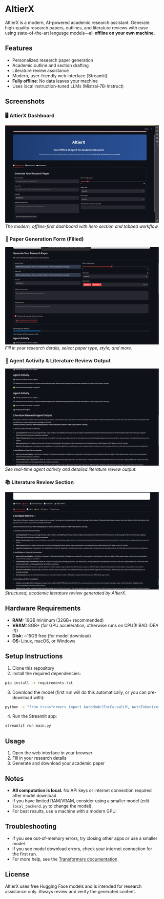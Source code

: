 # AltierX

AltierX is a modern, AI-powered academic research assistant. Generate high-quality research papers, outlines, and literature reviews with ease using state-of-the-art language models—all **offline on your own machine**.

## Features
- Personalized research paper generation
- Academic outline and section drafting
- Literature review assistance
- Modern, user-friendly web interface (Streamlit)
- **Fully offline**: No data leaves your machine
- Uses local instruction-tuned LLMs (Mistral-7B-Instruct)

## Screenshots

### 🖥️ AltierX Dashboard
![AltierX Dashboard](screenshots/altierx_dashboard.png)
*The modern, offline-first dashboard with hero section and tabbed workflow.*

### 📝 Paper Generation Form (Filled)
![AltierX Form Filled](screenshots/altierx_form_filled.png)
*Fill in your research details, select paper type, style, and more.*

### 🤖 Agent Activity & Literature Review Output
![AltierX Agent Activity](screenshots/altierx_agent_activity.png)
*See real-time agent activity and detailed literature review output.*

### 📚 Literature Review Section
![AltierX Literature Review](screenshots/altierx_literature_review.png)
*Structured, academic literature review generated by AltierX.*

## Hardware Requirements
- **RAM:** 16GB minimum (32GB+ recommended)
- **VRAM:** 8GB+ (for GPU acceleration; otherwise runs on CPU(!! BAD IDEA !!))
- **Disk:** ~15GB free (for model download)
- **OS:** Linux, macOS, or Windows

## Setup Instructions

1. Clone this repository
2. Install the required dependencies:
```bash
pip install -r requirements.txt
```
3. Download the model (first run will do this automatically, or you can pre-download with):
```bash
python -c "from transformers import AutoModelForCausalLM, AutoTokenizer; AutoTokenizer.from_pretrained('mistralai/Mistral-7B-Instruct-v0.2'); AutoModelForCausalLM.from_pretrained('mistralai/Mistral-7B-Instruct-v0.2')"
```
4. Run the Streamlit app:
```bash
streamlit run main.py
```

## Usage
1. Open the web interface in your browser
2. Fill in your research details
3. Generate and download your academic paper

## Notes
- **All computation is local.** No API keys or internet connection required after model download.
- If you have limited RAM/VRAM, consider using a smaller model (edit `local_backend.py` to change the model).
- For best results, use a machine with a modern GPU.

## Troubleshooting
- If you see out-of-memory errors, try closing other apps or use a smaller model.
- If you see model download errors, check your internet connection for the first run.
- For more help, see the [Transformers documentation](https://huggingface.co/docs/transformers/index).

## License
AltierX uses free Hugging Face models and is intended for research assistance only. Always review and verify the generated content. 